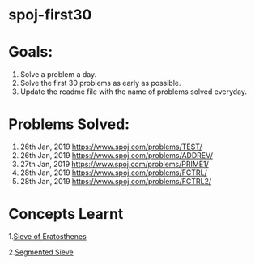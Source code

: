# spoj-first30

# Goals: 
  1. Solve a problem a day.
  2. Solve the first 30 problems as early as possible.
  3. Update the readme file with the name of problems solved everyday.
 
 # Problems Solved:
  1. 26th Jan, 2019 https://www.spoj.com/problems/TEST/
  2. 26th Jan, 2019 https://www.spoj.com/problems/ADDREV/
  3. 27th Jan, 2019 https://www.spoj.com/problems/PRIME1/
  4. 28th Jan, 2019 https://www.spoj.com/problems/FCTRL/
  5. 28th Jan, 2019 https://www.spoj.com/problems/FCTRL2/
  
 
 
 # Concepts Learnt 
  1.[Sieve of Eratosthenes](https://www.geeksforgeeks.org/sieve-of-eratosthenes)
  
  2.[Segmented Sieve](https://www.youtube.com/watch?v=fByR5N-TseY)
  
